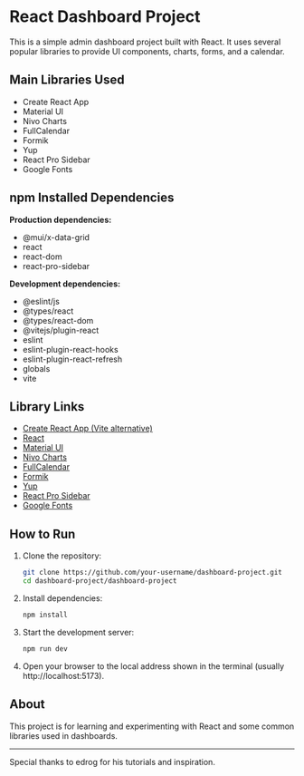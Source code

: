 # React Dashboard Project

This is a simple admin dashboard project built with React. It uses several popular libraries to provide UI components, charts, forms, and a calendar.

## Main Libraries Used

- Create React App
- Material UI
- Nivo Charts
- FullCalendar
- Formik
- Yup
- React Pro Sidebar
- Google Fonts

## npm Installed Dependencies

**Production dependencies:**

- @mui/x-data-grid
- react
- react-dom
- react-pro-sidebar

**Development dependencies:**

- @eslint/js
- @types/react
- @types/react-dom
- @vitejs/plugin-react
- eslint
- eslint-plugin-react-hooks
- eslint-plugin-react-refresh
- globals
- vite

## Library Links

- [Create React App (Vite alternative)](https://vitejs.dev/guide/)
- [React](https://react.dev/)
- [Material UI](https://mui.com/material-ui/getting-started/)
- [Nivo Charts](https://nivo.rocks/components)
- [FullCalendar](https://fullcalendar.io/docs)
- [Formik](https://formik.org/docs/overview#installation)
- [Yup](https://github.com/jquense/yup)
- [React Pro Sidebar](https://github.com/azouaoui-med/react-pro-sidebar)
- [Google Fonts](https://fonts.google.com/)

## How to Run

1. Clone the repository:
   ```bash
   git clone https://github.com/your-username/dashboard-project.git
   cd dashboard-project/dashboard-project
   ```
2. Install dependencies:
   ```bash
   npm install
   ```
3. Start the development server:
   ```bash
   npm run dev
   ```
4. Open your browser to the local address shown in the terminal (usually http://localhost:5173).

## About

This project is for learning and experimenting with React and some common libraries used in dashboards.

---

Special thanks to edrog for his tutorials and inspiration.
